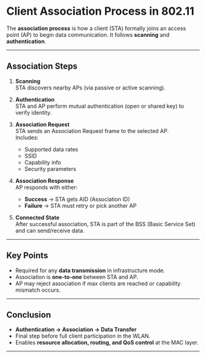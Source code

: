 # Client Association Process in 802.11

The **association process** is how a client (STA) formally joins an access point (AP) to begin data communication. It follows **scanning** and **authentication**.

---

## **Association Steps**

1. **Scanning**  
   STA discovers nearby APs (via passive or active scanning).

2. **Authentication**  
   STA and AP perform mutual authentication (open or shared key) to verify identity.

3. **Association Request**  
   STA sends an Association Request frame to the selected AP.  
   Includes:
   - Supported data rates  
   - SSID  
   - Capability info  
   - Security parameters

4. **Association Response**  
   AP responds with either:
   - **Success** → STA gets AID (Association ID)  
   - **Failure** → STA must retry or pick another AP

5. **Connected State**  
   After successful association, STA is part of the BSS (Basic Service Set) and can send/receive data.

---

## **Key Points**

- Required for any **data transmission** in infrastructure mode.
- Association is **one-to-one** between STA and AP.
- AP may reject association if max clients are reached or capability mismatch occurs.

---

## **Conclusion**

- **Authentication → Association → Data Transfer**
- Final step before full client participation in the WLAN.
- Enables **resource allocation, routing, and QoS control** at the MAC layer.

---
